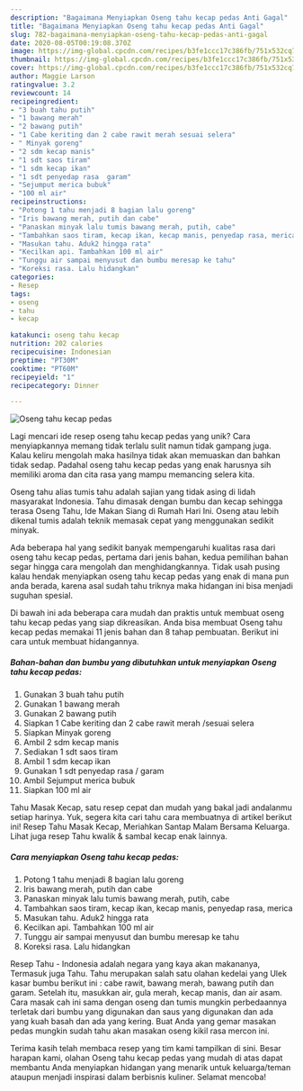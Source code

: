 ```yaml
---
description: "Bagaimana Menyiapkan Oseng tahu kecap pedas Anti Gagal"
title: "Bagaimana Menyiapkan Oseng tahu kecap pedas Anti Gagal"
slug: 782-bagaimana-menyiapkan-oseng-tahu-kecap-pedas-anti-gagal
date: 2020-08-05T00:19:08.370Z
image: https://img-global.cpcdn.com/recipes/b3fe1ccc17c386fb/751x532cq70/oseng-tahu-kecap-pedas-foto-resep-utama.jpg
thumbnail: https://img-global.cpcdn.com/recipes/b3fe1ccc17c386fb/751x532cq70/oseng-tahu-kecap-pedas-foto-resep-utama.jpg
cover: https://img-global.cpcdn.com/recipes/b3fe1ccc17c386fb/751x532cq70/oseng-tahu-kecap-pedas-foto-resep-utama.jpg
author: Maggie Larson
ratingvalue: 3.2
reviewcount: 14
recipeingredient:
- "3 buah tahu putih"
- "1 bawang merah"
- "2 bawang putih"
- "1 Cabe keriting dan 2 cabe rawit merah sesuai selera"
- " Minyak goreng"
- "2 sdm kecap manis"
- "1 sdt saos tiram"
- "1 sdm kecap ikan"
- "1 sdt penyedap rasa  garam"
- "Sejumput merica bubuk"
- "100 ml air"
recipeinstructions:
- "Potong 1 tahu menjadi 8 bagian lalu goreng"
- "Iris bawang merah, putih dan cabe"
- "Panaskan minyak lalu tumis bawang merah, putih, cabe"
- "Tambahkan saos tiram, kecap ikan, kecap manis, penyedap rasa, merica"
- "Masukan tahu. Aduk2 hingga rata"
- "Kecilkan api. Tambahkan 100 ml air"
- "Tunggu air sampai menyusut dan bumbu meresap ke tahu"
- "Koreksi rasa. Lalu hidangkan"
categories:
- Resep
tags:
- oseng
- tahu
- kecap

katakunci: oseng tahu kecap 
nutrition: 202 calories
recipecuisine: Indonesian
preptime: "PT30M"
cooktime: "PT60M"
recipeyield: "1"
recipecategory: Dinner

---
```



![Oseng tahu kecap pedas](https://img-global.cpcdn.com/recipes/b3fe1ccc17c386fb/751x532cq70/oseng-tahu-kecap-pedas-foto-resep-utama.jpg)

Lagi mencari ide resep oseng tahu kecap pedas yang unik? Cara menyiapkannya memang tidak terlalu sulit namun tidak gampang juga. Kalau keliru mengolah maka hasilnya tidak akan memuaskan dan bahkan tidak sedap. Padahal oseng tahu kecap pedas yang enak harusnya sih memiliki aroma dan cita rasa yang mampu memancing selera kita.

Oseng tahu alias tumis tahu adalah sajian yang tidak asing di lidah masyarakat Indonesia. Tahu dimasak dengan bumbu dan kecap sehingga terasa Oseng Tahu, Ide Makan Siang di Rumah Hari Ini. Oseng atau lebih dikenal tumis adalah teknik memasak cepat yang menggunakan sedikit minyak.

Ada beberapa hal yang sedikit banyak mempengaruhi kualitas rasa dari oseng tahu kecap pedas, pertama dari jenis bahan, kedua pemilihan bahan segar hingga cara mengolah dan menghidangkannya. Tidak usah pusing kalau hendak menyiapkan oseng tahu kecap pedas yang enak di mana pun anda berada, karena asal sudah tahu triknya maka hidangan ini bisa menjadi suguhan spesial.


Di bawah ini ada beberapa cara mudah dan praktis untuk membuat oseng tahu kecap pedas yang siap dikreasikan. Anda bisa membuat Oseng tahu kecap pedas memakai 11 jenis bahan dan 8 tahap pembuatan. Berikut ini cara untuk membuat hidangannya.

<!--inarticleads1-->

##### Bahan-bahan dan bumbu yang dibutuhkan untuk menyiapkan Oseng tahu kecap pedas:

1. Gunakan 3 buah tahu putih
1. Gunakan 1 bawang merah
1. Gunakan 2 bawang putih
1. Siapkan 1 Cabe keriting dan 2 cabe rawit merah /sesuai selera
1. Siapkan  Minyak goreng
1. Ambil 2 sdm kecap manis
1. Sediakan 1 sdt saos tiram
1. Ambil 1 sdm kecap ikan
1. Gunakan 1 sdt penyedap rasa / garam
1. Ambil Sejumput merica bubuk
1. Siapkan 100 ml air


Tahu Masak Kecap, satu resep cepat dan mudah yang bakal jadi andalanmu setiap harinya. Yuk, segera kita cari tahu cara membuatnya di artikel berikut ini! Resep Tahu Masak Kecap, Meriahkan Santap Malam Bersama Keluarga. Lihat juga resep Tahu kwalik &amp; sambal kecap enak lainnya. 

<!--inarticleads2-->

##### Cara menyiapkan Oseng tahu kecap pedas:

1. Potong 1 tahu menjadi 8 bagian lalu goreng
1. Iris bawang merah, putih dan cabe
1. Panaskan minyak lalu tumis bawang merah, putih, cabe
1. Tambahkan saos tiram, kecap ikan, kecap manis, penyedap rasa, merica
1. Masukan tahu. Aduk2 hingga rata
1. Kecilkan api. Tambahkan 100 ml air
1. Tunggu air sampai menyusut dan bumbu meresap ke tahu
1. Koreksi rasa. Lalu hidangkan


Resep Tahu - Indonesia adalah negara yang kaya akan makananya, Termasuk juga Tahu. Tahu merupakan salah satu olahan kedelai yang Ulek kasar bumbu berikut ini : cabe rawit, bawang merah, bawang putih dan garam. Setelah itu, masukkan air, gula merah, kecap manis, dan air asam. Cara masak cah ini sama dengan oseng dan tumis mungkin perbedaannya terletak dari bumbu yang digunakan dan saus yang digunakan dan ada yang kuah basah dan ada yang kering. Buat Anda yang gemar masakan pedas mungkin sudah tahu akan masakan oseng kikil rasa mercon ini. 

Terima kasih telah membaca resep yang tim kami tampilkan di sini. Besar harapan kami, olahan Oseng tahu kecap pedas yang mudah di atas dapat membantu Anda menyiapkan hidangan yang menarik untuk keluarga/teman ataupun menjadi inspirasi dalam berbisnis kuliner. Selamat mencoba!
